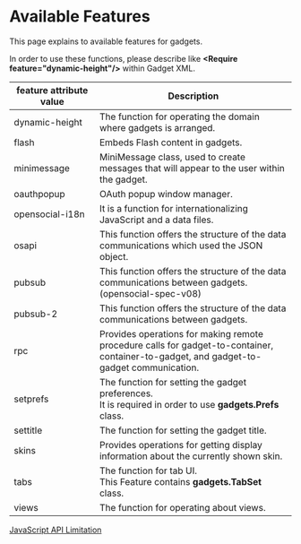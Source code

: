 # Available Features

This page explains to available features for gadgets.

In order to use these functions, please describe like **&lt;Require feature="dynamic-height"/&gt;** within Gadget XML.

<table>
    <thead>
        <tr>
            <th>feature attribute value</th>
            <th>Description</th>
        </tr>
    </thead>
    <tbody>
	<tr>
    	<td nowrap>dynamic-height</td>
        <td>The function for operating the domain where gadgets is arranged.</td>
    </tr>
	<tr>
    	<td nowrap>flash</td>
        <td>Embeds Flash content in gadgets.</td>
    </tr>
	<tr>
    	<td nowrap>minimessage</td>
        <td>MiniMessage class, used to create messages that will appear to the user within the gadget.</td>
    </tr>
	<tr>
    	<td nowrap>oauthpopup</td>
        <td>OAuth popup window manager.</td>
    </tr>
	<tr>
    	<td nowrap>opensocial-i18n</td>
        <td>It is a function for internationalizing JavaScript and a data files.</td>
    </tr>
	<tr>
    	<td nowrap>osapi</td>
        <td>This function offers the structure of the data communications which used the JSON object.</td>
    </tr>
	<tr>
    	<td nowrap>pubsub</td>
        <td>This function offers the structure of the data communications between gadgets.(opensocial-spec-v08)</td>
    </tr>
	<tr>
    	<td nowrap>pubsub-2</td>
        <td>This function offers the structure of the data communications between gadgets.</td>
    </tr>
	<tr>
    	<td nowrap>rpc</td>
        <td>Provides operations for making remote procedure calls for gadget-to-container, container-to-gadget, and gadget-to-gadget communication.</td>
    </tr>
	<tr>
    	<td nowrap>setprefs</td>
        <td>
        	The function for setting the gadget preferences.<br>
            It is required in order to use <b>gadgets.Prefs</b> class.
    	</td>
    </tr>
	<tr>
    	<td nowrap>settitle</td>
        <td>The function for setting the gadget title.</td>
    </tr>
	<tr>
    	<td nowrap>skins</td>
        <td>Provides operations for getting display information about the currently shown skin.</td>
    </tr>
	<tr>
    	<td nowrap>tabs</td>
        <td>
        	The function for tab UI.<br>
            This Feature contains <b>gadgets.TabSet</b> class.
        </td>
    </tr>
	<tr>
    	<td nowrap>views</td>
        <td>The function for operating about views.</td>
    </tr>
    </tbody>
</table>

[JavaScript API Limitation]


[JavaScript API Limitation]: javascript-api-limitation.md
